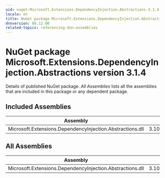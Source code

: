 ```yaml
---
uid: nuget-Microsoft.Extensions.DependencyInjection.Abstractions-3.1.4
locale: en
title: NuGet package Microsoft.Extensions.DependencyInjection.Abstractions version 3.1.4
dnnversion: 09.12.00
related-topics: referencing-dnn-assemblies
---
```


# NuGet package Microsoft.Extensions.DependencyInjection.Abstractions version 3.1.4
Details of published NuGet package.
*All Assemblies* lists all the assemblies that are included in this package or any dependent package.

## Included Assemblies

|Assembly|Version|
|---|---|
|Microsoft.Extensions.DependencyInjection.Abstractions.dll|3.100.420.21409|

## All Assemblies

|Assembly|Version|
|---|---|
|Microsoft.Extensions.DependencyInjection.Abstractions.dll|3.100.420.21409|

